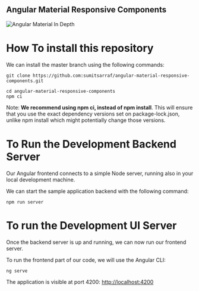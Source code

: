 
## Angular Material Responsive Components

![Angular Material In Depth](https://icedrive.net/s/77Rh4F1TRGuR2F9Pf9VTyBCkX765)


# How To install this repository

We can install the master branch using the following commands:

    git clone https://github.com:sumitsarraf/angular-material-responsive-components.git

    cd angular-material-responsive-components
    npm ci

Note: **We recommend using npm ci, instead of npm install**. This will ensure that you use the exact dependency versions set on package-lock.json, unlike npm install which might potentially change those versions.

# To Run the Development Backend Server

Our Angular frontend connects to a simple Node server, running also in your local development machine.

We can start the sample application backend with the following command:

    npm run server

# To run the Development UI Server

Once the backend server is up and running, we can now run our frontend server. 

To run the frontend part of our code, we will use the Angular CLI:

    ng serve

The application is visible at port 4200: [http://localhost:4200](http://localhost:4200)






